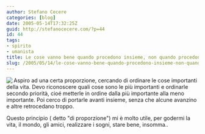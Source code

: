 ```yaml
---
author: Stefano Cecere
categories: [blog]
date: 2005-05-14T17:32:25Z
guid: http://stefanocecere.com/?p=44
id: 44
tags:
- spirito
- umanista
title: Le cose vanno bene quando procedono insieme, non quando procedono isolate.
slug: /2005/05/14/le-cose-vanno-bene-quando-procedono-insieme-non-quando-procedono-isolate/
---
```


<img src="http://www.clum.net/md/upload/sub/principi04.jpg" align="left" />Aspiro ad una certa proporzione, cercando di ordinare le cose importanti della vita. Devo riconoscere quali cose sono le pi&#xf9; importanti e ordinarle secondo priorità, cio&#xe9; metterle in ordine dalla pi&#xf9; importante alla meno importante. Poi cerco di portarle avanti insieme, senza che alcune avanzino e altre retrocedano troppo.

Questo principio ( detto "di proporzione") mi è molto utile, per godermi la vita, il mondo, gli amici, realizzare i sogni, stare bene, insomma..